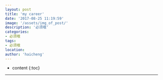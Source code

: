 ```yaml
---
layout: post
title: 'my career'
date: '2017-08-25 11:19:59'
image: '/assets/img_of_post/'
description: '必须哦'
categories:
- 必须哦
tags:
- 必须哦
location:
author: 'haicheng'
---
```


* content
{:toc}
---------------------------------------
